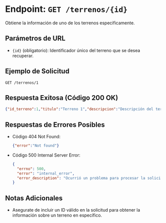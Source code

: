 # Endpoint: `GET /terrenos/{id}`

Obtiene la información de uno de los terrenos especificamente.

## Parámetros de URL
- `{id}` (obligatorio): Identificador único del terreno que se desea recuperar.

## Ejemplo de Solicitud
```http
GET /terrenos/1
```

## Respuesta Exitosa (Código 200 OK)
```json
{"id_terreno":1,"titulo":"Terreno 1","descripcion":"Descripción del terreno 1","precio":"80000.00","ubicacion":"Ubicación 1","area":"1200.00","id_usuario":1}
```

## Respuestas de Errores Posibles
- Código 404 Not Found:

  ```json
  {"error":"Not found"}
  ```

- Código 500 Internal Server Error:
  ```json
  {
    "errno": 500,
    "error": "internal_error",
    "error_description": "Ocurrió un problema para procesar la solicitud"
  }
  ``` 

## Notas Adicionales

- Asegurate de incluir un ID válido en la solicitud para obtener la información
  sobre un terreno en específico.